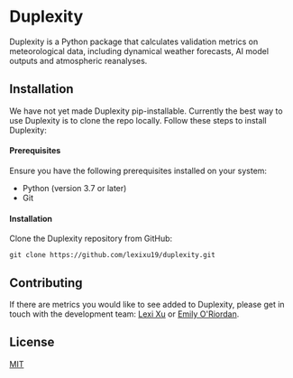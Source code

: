 # Duplexity

Duplexity is a Python package that calculates validation metrics on meteorological data, including dynamical weather forecasts, AI model outputs and atmospheric reanalyses.

## Installation

We have not yet made Duplexity pip-installable. Currently the best way to use Duplexity is to clone the repo locally. Follow these steps to install Duplexity:

#### Prerequisites
Ensure you have the following prerequisites installed on your system:

 - Python (version 3.7 or later)
 - Git

#### Installation

Clone the Duplexity repository from GitHub:

```
git clone https://github.com/lexixu19/duplexity.git
```

## Contributing

If there are metrics you would like to see added to Duplexity, please get in touch with the development team: [Lexi Xu](lexi.xu12@gmail.com) or [Emily O'Riordan](emily@bodekerscientific.com). 

## License

[MIT](https://choosealicense.com/licenses/mit/)
